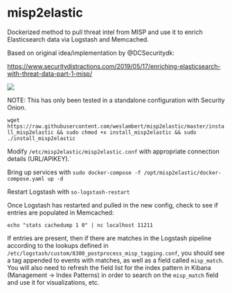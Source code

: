 # misp2elastic
Dockerized method to pull threat intel from MISP and use it to enrich Elasticsearch data via Logstash and Memcached.

Based on original idea/implementation by @DCSecuritydk: 

https://www.securitydistractions.com/2019/05/17/enriching-elasticsearch-with-threat-data-part-1-misp/


<a href="https://user-images.githubusercontent.com/16829864/60962753-0103a900-a2dd-11e9-86a3-2703a8aabd74.png"><img src="https://user-images.githubusercontent.com/16829864/60962753-0103a900-a2dd-11e9-86a3-2703a8aabd74.png"></a>

NOTE: This has only been tested in a standalone configuration with Security Onion.

`wget https://raw.githubusercontent.com/weslambert/misp2elastic/master/install_misp2elastic && sudo chmod +x install_misp2elastic && sudo ./install_misp2elastic`

Modify `/etc/misp2elastic/misp2elastic.conf` with appropriate connection details (URL/APIKEY).`

Bring up services with `sudo docker-compose -f /opt/misp2elastic/docker-compose.yaml up -d`

Restart Logstash with `so-logstash-restart`

Once Logstash has restarted and pulled in the new config, check to see if entries are populated in Memcached:

`echo "stats cachedump 1 0" | nc localhost 11211`

If entries are present, then if there are matches in the Logstash pipeline according to the lookups defined in `/etc/logstash/custom/8300_postprocess_misp_tagging.conf`, you should see a tag appended to events with matches, as well as a field called `misp_match`.  You will also need to refresh the field list for the index pattern in Kibana (Management -> Index Patterns) in order to search on the `misp_match` field and use it for visualizations, etc.

